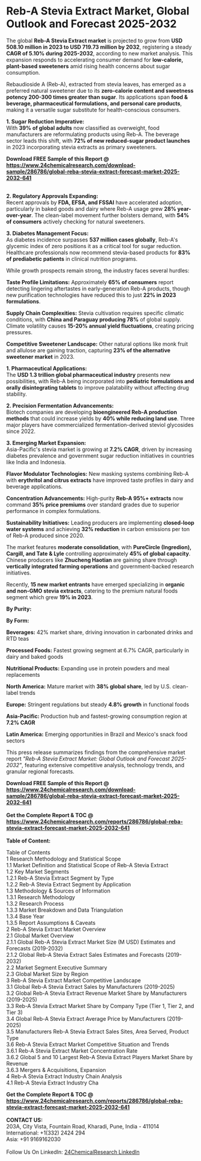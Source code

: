 <h1>Reb-A Stevia Extract Market, Global Outlook and Forecast 2025-2032</h1><p>The global <strong>Reb-A Stevia Extract market</strong> is projected to grow from <strong>USD 508.10 million in 2023 to USD 719.73 million by 2032</strong>, registering a steady <strong>CAGR of 5.10% during 2025-2032</strong>, according to new market analysis. This expansion responds to accelerating consumer demand for <strong>low-calorie, plant-based sweeteners</strong> amid rising health concerns about sugar consumption.</p><p>Rebaudioside A (Reb-A), extracted from stevia leaves, has emerged as a preferred natural sweetener due to its <strong>zero-calorie content and sweetness potency 200-300 times greater than sugar</strong>. Its applications span <strong>food &amp; beverage, pharmaceutical formulations, and personal care products</strong>, making it a versatile sugar substitute for health-conscious consumers.</p><p><strong>1. Sugar Reduction Imperative:</strong><br>
With <strong>39% of global adults</strong> now classified as overweight, food manufacturers are reformulating products using Reb-A. The beverage sector leads this shift, with <strong>72% of new reduced-sugar product launches</strong> in 2023 incorporating stevia extracts as primary sweeteners.</p><div><b>Download FREE Sample of this Report @ 
            <a href="https://www.24chemicalresearch.com/download-sample/286786/global-reba-stevia-extract-forecast-market-2025-2032-641">
            https://www.24chemicalresearch.com/download-sample/286786/global-reba-stevia-extract-forecast-market-2025-2032-641</a></b></div><br><p><strong>2. Regulatory Approvals Expanding:</strong><br>
Recent approvals by <strong>FDA, EFSA, and FSSAI</strong> have accelerated adoption, particularly in baked goods and dairy where Reb-A usage grew <strong>28% year-over-year</strong>. The clean-label movement further bolsters demand, with <strong>54% of consumers</strong> actively checking for natural sweeteners.</p><p><strong>3. Diabetes Management Focus:</strong><br>
As diabetes incidence surpasses <strong>537 million cases globally</strong>, Reb-A's glycemic index of zero positions it as a critical tool for sugar reduction. Healthcare professionals now recommend stevia-based products for <strong>83% of prediabetic patients</strong> in clinical nutrition programs.</p><p>While growth prospects remain strong, the industry faces several hurdles:</p><p><strong>Taste Profile Limitations:</strong> Approximately <strong>65% of consumers</strong> report detecting lingering aftertastes in early-generation Reb-A products, though new purification technologies have reduced this to just <strong>22% in 2023 formulations</strong>.</p><p><strong>Supply Chain Complexities:</strong> Stevia cultivation requires specific climatic conditions, with <strong>China and Paraguay producing 78%</strong> of global supply. Climate volatility causes <strong>15-20% annual yield fluctuations</strong>, creating pricing pressures.</p><p><strong>Competitive Sweetener Landscape:</strong> Other natural options like monk fruit and allulose are gaining traction, capturing <strong>23% of the alternative sweetener market</strong> in 2023.</p><p><strong>1. Pharmaceutical Applications:</strong><br>
The <strong>USD 1.3 trillion global pharmaceutical industry</strong> presents new possibilities, with Reb-A being incorporated into <strong>pediatric formulations and orally disintegrating tablets</strong> to improve palatability without affecting drug stability.</p><p><strong>2. Precision Fermentation Advancements:</strong><br>
Biotech companies are developing <strong>bioengineered Reb-A production methods</strong> that could increase yields by <strong>40% while reducing land use</strong>. Three major players have commercialized fermentation-derived steviol glycosides since 2022.</p><p><strong>3. Emerging Market Expansion:</strong><br>
Asia-Pacific's stevia market is growing at <strong>7.2% CAGR</strong>, driven by increasing diabetes prevalence and government sugar reduction initiatives in countries like India and Indonesia.</p><p><strong>Flavor Modulator Technologies:</strong> New masking systems combining Reb-A with <strong>erythritol and citrus extracts</strong> have improved taste profiles in dairy and beverage applications.</p><p><strong>Concentration Advancements:</strong> High-purity <strong>Reb-A 95%+ extracts</strong> now command <strong>35% price premiums</strong> over standard grades due to superior performance in complex formulations.</p><p><strong>Sustainability Initiatives:</strong> Leading producers are implementing <strong>closed-loop water systems</strong> and achieving <strong>32% reduction</strong> in carbon emissions per ton of Reb-A produced since 2020.</p><p>The market features <strong>moderate consolidation</strong>, with <strong>PureCircle (Ingredion), Cargill, and Tate &amp; Lyle</strong> controlling approximately <strong>45% of global capacity</strong>. Chinese producers like <strong>Zhucheng Haotian</strong> are gaining share through <strong>vertically integrated farming operations</strong> and government-backed research initiatives.</p><p>Recently, <strong>15 new market entrants</strong> have emerged specializing in <strong>organic and non-GMO stevia extracts</strong>, catering to the premium natural foods segment which grew <strong>19% in 2023</strong>.</p><p><strong>By Purity:</strong></p><p><strong>By Form:</strong></p><p><strong>Beverages:</strong> 42% market share, driving innovation in carbonated drinks and RTD teas</p><p><strong>Processed Foods:</strong> Fastest growing segment at 6.7% CAGR, particularly in dairy and baked goods</p><p><strong>Nutritional Products:</strong> Expanding use in protein powders and meal replacements</p><p><strong>North America:</strong> Mature market with <strong>38% global share</strong>, led by U.S. clean-label trends</p><p><strong>Europe:</strong> Stringent regulations but steady <strong>4.8% growth</strong> in functional foods</p><p><strong>Asia-Pacific:</strong> Production hub and fastest-growing consumption region at <strong>7.2% CAGR</strong></p><p><strong>Latin America:</strong> Emerging opportunities in Brazil and Mexico's snack food sectors</p><p>This press release summarizes findings from the comprehensive market report <em>"Reb-A Stevia Extract Market: Global Outlook and Forecast 2025-2032"</em>, featuring extensive competitive analysis, technology trends, and granular regional forecasts.</p><div><b>Download FREE Sample of this Report @ 
            <a href="https://www.24chemicalresearch.com/download-sample/286786/global-reba-stevia-extract-forecast-market-2025-2032-641">
            https://www.24chemicalresearch.com/download-sample/286786/global-reba-stevia-extract-forecast-market-2025-2032-641</a></b></div><br><div><b>Get the Complete Report & TOC @ 
            <a href="https://www.24chemicalresearch.com/reports/286786/global-reba-stevia-extract-forecast-market-2025-2032-641">
            https://www.24chemicalresearch.com/reports/286786/global-reba-stevia-extract-forecast-market-2025-2032-641</a></b></div><br>
            <b>Table of Content:</b><p>Table of Contents<br />
1 Research Methodology and Statistical Scope<br />
1.1 Market Definition and Statistical Scope of Reb-A Stevia Extract<br />
1.2 Key Market Segments<br />
1.2.1 Reb-A Stevia Extract Segment by Type<br />
1.2.2 Reb-A Stevia Extract Segment by Application<br />
1.3 Methodology & Sources of Information<br />
1.3.1 Research Methodology<br />
1.3.2 Research Process<br />
1.3.3 Market Breakdown and Data Triangulation<br />
1.3.4 Base Year<br />
1.3.5 Report Assumptions & Caveats<br />
2 Reb-A Stevia Extract Market Overview<br />
2.1 Global Market Overview<br />
2.1.1 Global Reb-A Stevia Extract Market Size (M USD) Estimates and Forecasts (2019-2032)<br />
2.1.2 Global Reb-A Stevia Extract Sales Estimates and Forecasts (2019-2032)<br />
2.2 Market Segment Executive Summary<br />
2.3 Global Market Size by Region<br />
3 Reb-A Stevia Extract Market Competitive Landscape<br />
3.1 Global Reb-A Stevia Extract Sales by Manufacturers (2019-2025)<br />
3.2 Global Reb-A Stevia Extract Revenue Market Share by Manufacturers (2019-2025)<br />
3.3 Reb-A Stevia Extract Market Share by Company Type (Tier 1, Tier 2, and Tier 3)<br />
3.4 Global Reb-A Stevia Extract Average Price by Manufacturers (2019-2025)<br />
3.5 Manufacturers Reb-A Stevia Extract Sales Sites, Area Served, Product Type<br />
3.6 Reb-A Stevia Extract Market Competitive Situation and Trends<br />
3.6.1 Reb-A Stevia Extract Market Concentration Rate<br />
3.6.2 Global 5 and 10 Largest Reb-A Stevia Extract Players Market Share by Revenue<br />
3.6.3 Mergers & Acquisitions, Expansion<br />
4 Reb-A Stevia Extract Industry Chain Analysis<br />
4.1 Reb-A Stevia Extract Industry Cha</p><div><b>Get the Complete Report & TOC @ 
            <a href="https://www.24chemicalresearch.com/reports/286786/global-reba-stevia-extract-forecast-market-2025-2032-641">
            https://www.24chemicalresearch.com/reports/286786/global-reba-stevia-extract-forecast-market-2025-2032-641</a></b></div><br><b>CONTACT US:</b><br>
            203A, City Vista, Fountain Road, Kharadi, Pune, India - 411014<br>
            International: +1(332) 2424 294<br>
            Asia: +91 9169162030 <br><br>
            Follow Us On LinkedIn: <a href="https://www.linkedin.com/company/24chemicalresearch/">24ChemicalResearch LinkedIn</a>